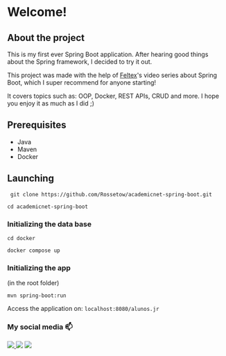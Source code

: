 
# Welcome!

## About the project


This is my first ever Spring Boot application. After hearing good things about the Spring framework, I decided to try it out. 

This project was made with the help of [Feltex](https://www.youtube.com/@FeltexBr)'s video series about Spring Boot, which I super recommend for anyone starting!

It covers topics such as: OOP, Docker, REST APIs, CRUD and more. I hope you enjoy it as much as I did ;)
## Prerequisites

- Java
- Maven
- Docker
## Launching 

``` git clone https://github.com/Rossetow/academicnet-spring-boot.git```

``` cd academicnet-spring-boot ```

### Initializing the data base

``` cd docker ```

``` docker compose up ```

### Initializing the app

(in the root folder)

``` mvn spring-boot:run ```

Access the application on: `localhost:8080/alunos.jr`
### My social media 📫
<div>
  <a href="https://www.linkedin.com/in/rossetow/" target="_blank">
  <img src="https://img.shields.io/badge/LinkedIn-0077B5?style=for-the-badge&logo=linkedin&logoColor=white" target="_blank">
  </a>
  <a href="mailto:rrosseto05@gmail.com" target="_blank"><img src="https://img.shields.io/badge/Gmail-D14836?style=for-the-badge&logo=gmail&logoColor=white" target="_blank"></a>
  <a href="https://www.instagram.com/rossetow.rar/" target="_blank"><img src="https://img.shields.io/badge/Instagram-E4405F?style=for-the-badge&logo=instagram&logoColor=white" target="_blank"></a>
</div>
